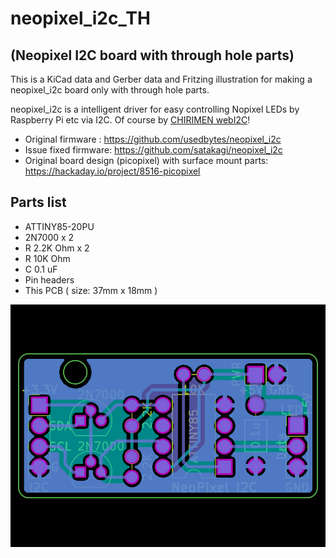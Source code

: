 # neopixel_i2c_TH 
## (Neopixel I2C board with through hole parts)

This is a KiCad data and Gerber data and Fritzing illustration for making a neopixel_i2c board only with through hole parts.

neopixel_i2c is a intelligent driver for easy controlling Nopixel LEDs by Raspberry Pi etc via I2C. Of course by [CHIRIMEN webI2C](https://chirimen.org/chirimen-raspi3/gc/top/examples/#advanced)!

* Original firmware : https://github.com/usedbytes/neopixel_i2c
* Issue fixed firmware: https://github.com/satakagi/neopixel_i2c
* Original board design (picopixel) with surface mount parts: https://hackaday.io/project/8516-picopixel

## Parts list

* ATTINY85-20PU
* 2N7000 x 2
* R 2.2K Ohm x 2
* R 10K Ohm
* C 0.1 uF
* Pin headers
* This PCB ( size: 37mm x 18mm )

![image](npi2c.png)
